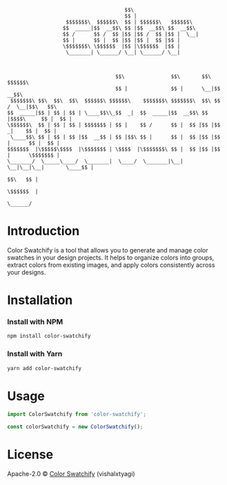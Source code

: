 ```
                                      $$\                                              
                                      $$ |                                             
                   $$$$$$$\  $$$$$$\  $$ | $$$$$$\   $$$$$$\                           
                  $$  _____|$$  __$$\ $$ |$$  __$$\ $$  __$$\                          
                  $$ /      $$ /  $$ |$$ |$$ /  $$ |$$ |  \__|                         
                  $$ |      $$ |  $$ |$$ |$$ |  $$ |$$ |                               
                  \$$$$$$$\ \$$$$$$  |$$ |\$$$$$$  |$$ |                               
                   \_______| \______/ \__| \______/ \__|                               
                                                                                       
                                                                                       
                                                                                       
                                   $$\               $$\       $$\  $$$$$$\            
                                   $$ |              $$ |      \__|$$  __$$\           
 $$$$$$$\ $$\  $$\  $$\  $$$$$$\ $$$$$$\    $$$$$$$\ $$$$$$$\  $$\ $$ /  \__|$$\   $$\ 
$$  _____|$$ | $$ | $$ | \____$$\\_$$  _|  $$  _____|$$  __$$\ $$ |$$$$\     $$ |  $$ |
\$$$$$$\  $$ | $$ | $$ | $$$$$$$ | $$ |    $$ /      $$ |  $$ |$$ |$$  _|    $$ |  $$ |
 \____$$\ $$ | $$ | $$ |$$  __$$ | $$ |$$\ $$ |      $$ |  $$ |$$ |$$ |      $$ |  $$ |
$$$$$$$  |\$$$$$\$$$$  |\$$$$$$$ | \$$$$  |\$$$$$$$\ $$ |  $$ |$$ |$$ |      \$$$$$$$ |
\_______/  \_____\____/  \_______|  \____/  \_______|\__|  \__|\__|\__|       \____$$ |
                                                                             $$\   $$ |
                                                                             \$$$$$$  |
                                                                              \______/
```

# Introduction

Color Swatchify is a tool that allows you to generate and manage color swatches in your design projects. It helps to organize colors into groups, extract colors from existing images, and apply colors consistently across your designs.

# Installation

### Install with NPM

```bash
npm install color-swatchify
```

### Install with Yarn

```bash
yarn add color-swatchify
```

# Usage

```js
import ColorSwatchify from 'color-swatchify';

const colorSwatchify = new ColorSwatchify();
```

# License

Apache-2.0 © [Color Swatchify](https://github.com/vishalxtyagi/color-swatchify/blob/main/LICENSE) (vishalxtyagi)
